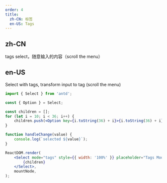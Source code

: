 ```yaml
---
order: 4
title:
  zh-CN: 标签
  en-US: Tags
---
```


## zh-CN

tags select，随意输入的内容（scroll the menu）

## en-US

Select with tags, transform input to tag (scroll the menu)

```jsx
import { Select } from 'antd';

const { Option } = Select;

const children = [];
for (let i = 10; i < 36; i++) {
	children.push(<Option key={i.toString(36) + i}>{i.toString(36) + i}</Option>);
}

function handleChange(value) {
	console.log(`selected ${value}`);
}

ReactDOM.render(
	<Select mode="tags" style={{ width: '100%' }} placeholder="Tags Mode" onChange={handleChange}>
		{children}
	</Select>,
	mountNode,
);
```
